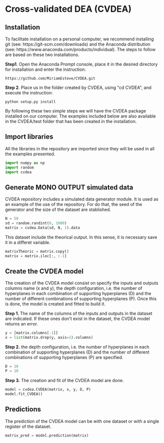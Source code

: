 <h1><strong>Cross-validated DEA (CVDEA) </strong></h1>

<h2>Installation</h2>
<p>To facilitate installation on a personal computer, we recommend installing git (see: https://git-scm.com/downloads) and the Anaconda distribution (see: https://www.anaconda.com/products/individual). The steps to follow are based on these two installations.</p>

<b>Step1</b>. Open the Anaconda Prompt console, place it in the desired directory for installation and enter the instruction: 
```
https://github.com/MiriamEsteve/CVDEA.git
```

<b>Step 2</b>. Place us in the folder created by CVDEA, using "cd CVDEA", and execute the instruction:
```
python setup.py install
```
<p>By following these two simple steps we will have the CVDEA package installed on our computer. The examples included below are also available in the CVDEA/test folder that has been created in the installation.</p>


<h2>Import libraries</h2>
<p>All the libraries in the repository are imported since they will be used in all the examples presented.</p>

```python
import numpy as np
import random
import cvdea
```

<h2>Generate MONO OUTPUT simulated data </h2>
<p>CVDEA repository includes a simulated data generator module. It is used as an example of the use of the repository. For do that, the seed of the generator and the size of the dataset are stablished.</p>

```python
N = 50
sd = random.randint(0, 1000)
matrix = cvdea.Data(sd, N, 1).data
```

<p>This dataset include the theorical output. In this sense, it is necessary save it in a differet variable.</p>

```python
matrixTheoric = matrix.copy()
matrix = matrix.iloc[:, :-1]
```

<h2>Create the CVDEA model</h2>
<p>The creation of the CVDEA model consist on specify the inputs and outputs columns name (x and y), the depth configuration, i.e. the number of hyperplanes in each combination of supporting hyperplanes (D) and the number of different combinations of supporting hyperplanes (P). Once this is done, the model is created and fitted to build it.</p>

<b>Step 1. </b> The name of the columns of the inputs and outputs in the dataset are indicated. If these ones don't exist in the dataset, the CVDEA model returns an error. 
```python
y = [matrix.columns[-1]]
x = list(matrix.drop(y, axis=1).columns)
```

<b>Step 2.</b> the depth configuration, i.e. the number of hyperplanes in each combination of supporting hyperplanes (D) and the number of different combinations of supporting hyperplanes (P) are specified.
```python
D = 10
P = 10
```
<b>Step 3.</b> The creation and fit of the CVDEA model are done.
```python
model = cvdea.CVDEA(matrix, x, y, D, P)
model.fit_CVDEA()
```

<h2>Predictions</h2>
<p>The prediction of the CVDEA model can be with one dataset or with a single register of the dataset. 

```python
matrix_pred = model.prediction(matrix)
```
